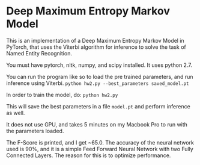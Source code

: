 # Deep Maximum Entropy Markov Model

This is an implementation of a Deep Maximum Entropy Markov Model in PyTorch, that uses the Viterbi algorithm for inference to solve the task of Named Entity Recognition.

You must have pytorch, nltk, numpy, and scipy installed. It uses python 2.7. 

You can run the program like so to load the pre trained parameters, and run inference using Viterbi.
`python hw2.py --best_parameters saved_model.pt`

In order to train the model, do: 
`python hw2.py`

This will save the best parameters in a file `model.pt` and perform inference as well. 

It does not use GPU, and takes 5 minutes on my Macbook Pro to run with the parameters loaded. 

The F-Score is printed, and I get ~65.0. The accuracy of the neural network used is 90%, and it is a simple Feed Forward Neural Network with two Fully Connected Layers. The reason for this is to optimize performance.

